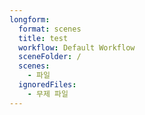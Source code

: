 ```yaml
---
longform:
  format: scenes
  title: test
  workflow: Default Workflow
  sceneFolder: /
  scenes:
    - 파일
  ignoredFiles:
    - 무제 파일
---
```

